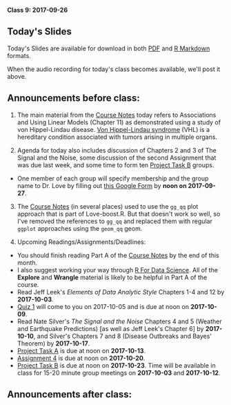 **Class 9: 2017-09-26**

## Today's Slides

Today's Slides are available for download in both [PDF](https://github.com/THOMASELOVE/431slides/blob/master/class_09/431_2017_class-09-slides.pdf) and [R Markdown](https://github.com/THOMASELOVE/431slides/blob/master/class_09/431_2017_class-09-slides.Rmd) formats. 

When the audio recording for today's class becomes available, we'll post it above.

## Announcements before class:

1. The main material from the [Course Notes](https://thomaselove.github.io/431notes/) today refers to Associations and Using Linear Models (Chapter 11) as demonstrated using a study of von Hippel-Lindau disease. [Von Hippel-Lindau syndrome](http://www.cancer.net/cancer-types/von-hippel-lindau-syndrome) (VHL) is a hereditary condition associated with tumors arising in multiple organs.

2. Agenda for today also includes discussion of Chapters 2 and 3 of The Signal and the Noise, some discussion of the second Assignment that was due last week, and some time to form ten [Project Task B](https://github.com/THOMASELOVE/431project/tree/master/TaskB) groups.
  + One member of each group will specify membership and the group name to Dr. Love by filling out [this Google Form](https://goo.gl/forms/WaQOdCEAW0wxdjJh2) by **noon on 2017-09-27**.

3. The [Course Notes](https://thomaselove.github.io/431notes/index.html) (in several places) used to use the `gg_qq` plot approach that is part of Love-boost.R. But that doesn't work so well, so I've removed the references to `gg_qq` and replaced them with regular `ggplot` approaches using the `geom_qq` geom.

3. Upcoming Readings/Assignments/Deadlines:

- You should finish reading Part A of the [Course Notes](https://thomaselove.github.io/431notes/) by the end of this month.
- I also suggest working your way through [R For Data Science](http://r4ds.had.co.nz/). All of the **Explore** and **Wrangle** material is likely to be helpful in Part A of the course.
- Read Jeff Leek's *Elements of Data Analytic Style* Chapters 1-4 and 12 by **2017-10-03**.
- [Quiz 1](https://thomaselove.github.io/431syllabus/quizzes.html) will come to you on 2017-10-05 and is due at noon on **2017-10-09**.
- Read Nate Silver's *The Signal and the Noise* Chapters 4 and 5 (Weather and Earthquake Predictions) [as well as Jeff Leek's Chapter 6] by **2017-10-10**, and Silver's Chapters 7 and 8 (Disease Outbreaks and Bayes' Theorem) by **2017-10-17**.
- [Project Task A](https://github.com/THOMASELOVE/431project/tree/master/TaskA) is due at noon on **2017-10-13**.
- [Assignment 4](https://github.com/THOMASELOVE/431homework/blob/master/431-2017_assignment-4.md) is due at noon on **2017-10-20**.
- [Project Task B](https://github.com/THOMASELOVE/431project/tree/master/TaskB) is due at noon on **2017-10-23**. Time will be available in class for 15-20 minute group meetings on **2017-10-03** and **2017-10-12**.

## Announcements after class:

